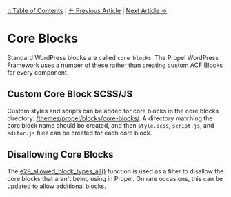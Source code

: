 [⌂ Table of Contents](/docs/README.md) | [← Previous Article](/docs/blocks/components.md) | [Next Article →](/docs/blocks/templates.md)

# Core Blocks
Standard WordPress blocks are called `core blocks`. The Propel WordPress Framework uses a number of these rather than creating custom ACF Blocks for every component.

## Custom Core Block SCSS/JS
Custom styles and scripts can be added for core blocks in the core blocks directory: [/themes/propel/blocks/core-blocks/](/themes/propel/blocks/core-blocks/). A directory matching the core block name should be created, and then `style.scss`, `script.js`, and `editor.js` files can be created for each core block.

## Disallowing Core Blocks
The [e29_allowed_block_types_all()](/themes/propel/includes/gutenberg-block-editor/allow-only-certain-core-blocks.php) function is used as a filter to disallow the core blocks that aren't being using in Propel. On rare occasions, this can be updated to allow additional blocks.
